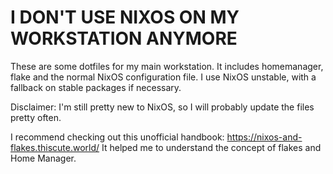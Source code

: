 # I DON'T USE NIXOS ON MY WORKSTATION ANYMORE

These are some dotfiles for my main workstation. It includes homemanager, flake and the normal NixOS configuration file.
I use NixOS unstable, with a fallback on stable packages if necessary.

Disclaimer:
I'm still pretty new to NixOS, so I will probably update the files pretty often.

I recommend checking out this unofficial handbook: https://nixos-and-flakes.thiscute.world/
It helped me to understand the concept of flakes and Home Manager.
